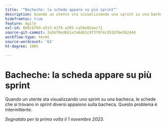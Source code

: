 ```yaml
---
title: '“Bacheche: la scheda appare su più sprint”'
description: Quando un utente sta visualizzando uno sprint su una bacheca, le schede che si trovano in sprint diversi appaiono sulla bacheca. Questo problema è intermittente.
hidefromtoc: true
feature: Agile
exl-id: 660cb70d-a513-4176-a205-ca54e02aac71
source-git-commit: 3a5bf0ed6b1a7a6d61c9f3f074c551bf6e3b2d44
workflow-type: tm+mt
source-wordcount: '62'
ht-degree: 100%

---
```


# Bacheche: la scheda appare su più sprint

<!--
>[!NOTE]
>
>This issue was fixed on January 12, 2024.-->

Quando un utente sta visualizzando uno sprint su una bacheca, le schede che si trovano in sprint diversi appaiono sulla bacheca. Questo problema è intermittente.

_Segnalato per la prima volta il 1 novembre 2023._
